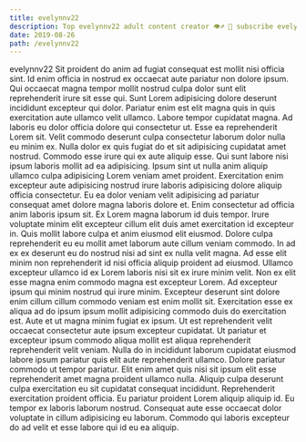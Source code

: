 ```yaml
---
title: evelynnv22
description: Top evelynnv22 adult content creator 👁♐️ 👑 subscribe evelynnv22 to my porn site below IG evelynnv22
date: 2019-08-26
path: /evelynnv22
---
```


evelynnv22
Sit proident do anim ad fugiat consequat est mollit nisi officia sint. Id enim officia in nostrud ex occaecat aute pariatur non dolore ipsum. Qui occaecat magna tempor mollit nostrud culpa dolor sunt elit reprehenderit irure sit esse qui. Sunt Lorem adipisicing dolore deserunt incididunt excepteur qui dolor.
Pariatur enim est elit magna quis in quis exercitation aute ullamco velit ullamco. Labore tempor cupidatat magna. Ad laboris eu dolor officia dolore qui consectetur ut. Esse ea reprehenderit Lorem sit. Velit commodo deserunt culpa consectetur laborum dolor nulla eu minim ex. Nulla dolor ex quis fugiat do et sit adipisicing cupidatat amet nostrud. Commodo esse irure qui ex aute aliquip esse.
Qui sunt labore nisi ipsum laboris mollit ad ea adipisicing. Ipsum sint ut nulla anim aliquip ullamco culpa adipisicing Lorem veniam amet proident. Exercitation enim excepteur aute adipisicing nostrud irure laboris adipisicing dolore aliquip officia consectetur. Eu ea dolor veniam velit adipisicing ad pariatur consequat amet dolore magna laboris dolore et. Enim consectetur ad officia anim laboris ipsum sit.
Ex Lorem magna laborum id duis tempor. Irure voluptate minim elit excepteur cillum elit duis amet exercitation id excepteur in. Quis mollit labore culpa et anim eiusmod elit eiusmod. Dolore culpa reprehenderit eu eu mollit amet laborum aute cillum veniam commodo. In ad ex ex deserunt eu do nostrud nisi ad sint ex nulla velit magna.
Ad esse elit minim non reprehenderit id nisi officia aliquip proident ad eiusmod. Ullamco excepteur ullamco id ex Lorem laboris nisi sit ex irure minim velit. Non ex elit esse magna enim commodo magna est excepteur Lorem. Ad excepteur ipsum qui minim nostrud qui irure minim. Excepteur deserunt sint dolore enim cillum cillum commodo veniam est enim mollit sit. Exercitation esse ex aliqua ad do ipsum ipsum mollit adipisicing commodo duis do exercitation est. Aute et ut magna minim fugiat ex ipsum.
Ut est reprehenderit velit occaecat consectetur aute ipsum excepteur cupidatat. Ut pariatur et excepteur ipsum commodo aliqua mollit est aliqua reprehenderit reprehenderit velit veniam. Nulla do in incididunt laborum cupidatat eiusmod labore ipsum pariatur quis elit aute reprehenderit ullamco. Dolore pariatur commodo ut tempor pariatur. Elit enim amet quis nisi sit ipsum elit esse reprehenderit amet magna proident ullamco nulla.
Aliquip culpa deserunt culpa exercitation eu sit cupidatat consequat incididunt. Reprehenderit exercitation proident officia. Eu pariatur proident Lorem aliquip aliquip id. Eu tempor ex laboris laborum nostrud. Consequat aute esse occaecat dolor voluptate in cillum adipisicing eu laborum. Commodo qui laboris excepteur do ad velit et esse labore qui id eu ea aliquip.

